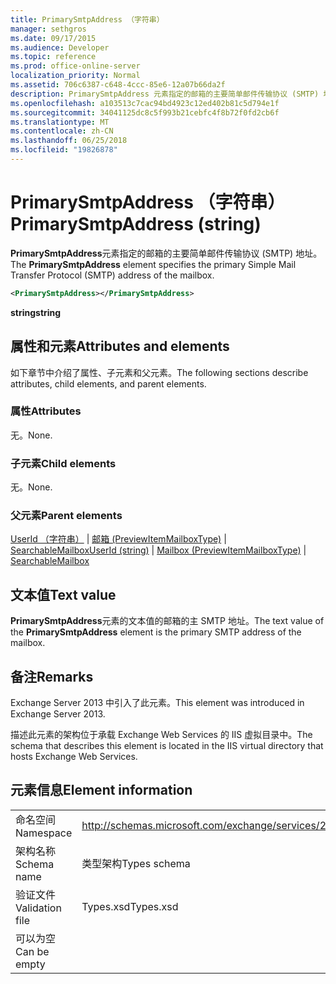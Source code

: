 ```yaml
---
title: PrimarySmtpAddress （字符串）
manager: sethgros
ms.date: 09/17/2015
ms.audience: Developer
ms.topic: reference
ms.prod: office-online-server
localization_priority: Normal
ms.assetid: 706c6387-c648-4ccc-85e6-12a07b66da2f
description: PrimarySmtpAddress 元素指定的邮箱的主要简单邮件传输协议 (SMTP) 地址。
ms.openlocfilehash: a103513c7cac94bd4923c12ed402b81c5d794e1f
ms.sourcegitcommit: 34041125dc8c5f993b21cebfc4f8b72f0fd2cb6f
ms.translationtype: MT
ms.contentlocale: zh-CN
ms.lasthandoff: 06/25/2018
ms.locfileid: "19826878"
---
```

# <a name="primarysmtpaddress-string"></a><span data-ttu-id="21d31-103">PrimarySmtpAddress （字符串）</span><span class="sxs-lookup"><span data-stu-id="21d31-103">PrimarySmtpAddress (string)</span></span>

<span data-ttu-id="21d31-104">**PrimarySmtpAddress**元素指定的邮箱的主要简单邮件传输协议 (SMTP) 地址。</span><span class="sxs-lookup"><span data-stu-id="21d31-104">The **PrimarySmtpAddress** element specifies the primary Simple Mail Transfer Protocol (SMTP) address of the mailbox.</span></span> 
  
```XML
<PrimarySmtpAddress></PrimarySmtpAddress>
```

 <span data-ttu-id="21d31-105">**string**</span><span class="sxs-lookup"><span data-stu-id="21d31-105">**string**</span></span>
## <a name="attributes-and-elements"></a><span data-ttu-id="21d31-106">属性和元素</span><span class="sxs-lookup"><span data-stu-id="21d31-106">Attributes and elements</span></span>

<span data-ttu-id="21d31-107">如下章节中介绍了属性、子元素和父元素。</span><span class="sxs-lookup"><span data-stu-id="21d31-107">The following sections describe attributes, child elements, and parent elements.</span></span>
  
### <a name="attributes"></a><span data-ttu-id="21d31-108">属性</span><span class="sxs-lookup"><span data-stu-id="21d31-108">Attributes</span></span>

<span data-ttu-id="21d31-109">无。</span><span class="sxs-lookup"><span data-stu-id="21d31-109">None.</span></span>
  
### <a name="child-elements"></a><span data-ttu-id="21d31-110">子元素</span><span class="sxs-lookup"><span data-stu-id="21d31-110">Child elements</span></span>

<span data-ttu-id="21d31-111">无。</span><span class="sxs-lookup"><span data-stu-id="21d31-111">None.</span></span>
  
### <a name="parent-elements"></a><span data-ttu-id="21d31-112">父元素</span><span class="sxs-lookup"><span data-stu-id="21d31-112">Parent elements</span></span>

<span data-ttu-id="21d31-113">[UserId （字符串）](userid-string.md) | [邮箱 (PreviewItemMailboxType)](mailbox-previewitemmailboxtype.md) | [SearchableMailbox](searchablemailbox.md)</span><span class="sxs-lookup"><span data-stu-id="21d31-113">[UserId (string)](userid-string.md) | [Mailbox (PreviewItemMailboxType)](mailbox-previewitemmailboxtype.md) | [SearchableMailbox](searchablemailbox.md)</span></span>
  
## <a name="text-value"></a><span data-ttu-id="21d31-114">文本值</span><span class="sxs-lookup"><span data-stu-id="21d31-114">Text value</span></span>

<span data-ttu-id="21d31-115">**PrimarySmtpAddress**元素的文本值的邮箱的主 SMTP 地址。</span><span class="sxs-lookup"><span data-stu-id="21d31-115">The text value of the **PrimarySmtpAddress** element is the primary SMTP address of the mailbox.</span></span> 
  
## <a name="remarks"></a><span data-ttu-id="21d31-116">备注</span><span class="sxs-lookup"><span data-stu-id="21d31-116">Remarks</span></span>

<span data-ttu-id="21d31-117">Exchange Server 2013 中引入了此元素。</span><span class="sxs-lookup"><span data-stu-id="21d31-117">This element was introduced in Exchange Server 2013.</span></span>
  
<span data-ttu-id="21d31-118">描述此元素的架构位于承载 Exchange Web Services 的 IIS 虚拟目录中。</span><span class="sxs-lookup"><span data-stu-id="21d31-118">The schema that describes this element is located in the IIS virtual directory that hosts Exchange Web Services.</span></span>
  
## <a name="element-information"></a><span data-ttu-id="21d31-119">元素信息</span><span class="sxs-lookup"><span data-stu-id="21d31-119">Element information</span></span>

|||
|:-----|:-----|
|<span data-ttu-id="21d31-120">命名空间</span><span class="sxs-lookup"><span data-stu-id="21d31-120">Namespace</span></span>  <br/> |http://schemas.microsoft.com/exchange/services/2006/types  <br/> |
|<span data-ttu-id="21d31-121">架构名称</span><span class="sxs-lookup"><span data-stu-id="21d31-121">Schema name</span></span>  <br/> |<span data-ttu-id="21d31-122">类型架构</span><span class="sxs-lookup"><span data-stu-id="21d31-122">Types schema</span></span>  <br/> |
|<span data-ttu-id="21d31-123">验证文件</span><span class="sxs-lookup"><span data-stu-id="21d31-123">Validation file</span></span>  <br/> |<span data-ttu-id="21d31-124">Types.xsd</span><span class="sxs-lookup"><span data-stu-id="21d31-124">Types.xsd</span></span>  <br/> |
|<span data-ttu-id="21d31-125">可以为空</span><span class="sxs-lookup"><span data-stu-id="21d31-125">Can be empty</span></span>  <br/> ||
   

